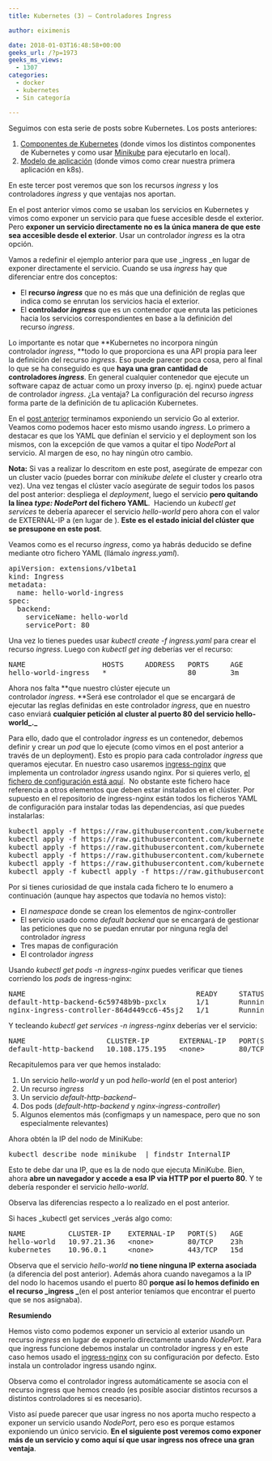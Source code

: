 ```yaml
---
title: Kubernetes (3) – Controladores Ingress

author: eiximenis

date: 2018-01-03T16:48:58+00:00
geeks_url: /?p=1973
geeks_ms_views:
  - 1307
categories:
  - docker
  - kubernetes
  - Sin categoría

---
```

Seguimos con esta serie de posts sobre Kubernetes. Los posts anteriores:

  1. [Componentes de Kubernetes][1] (donde vimos los distintos componentes de Kubernetes y como usar [Minikube][2] para ejecutarlo en local).
  2. [Modelo de aplicación][3] (donde vimos como crear nuestra primera aplicación en k8s).

En este tercer post veremos que son los recursos _ingress_ y los controladores _ingress_ y que ventajas nos aportan.
  
<!--more-->


  
En el post anterior vimos como se usaban los servicios en Kubernetes y vimos como exponer un servicio para que fuese accesible desde el exterior. Pero **exponer un servicio directamente no es la única manera de que este sea accesible desde el exterior**. Usar un controlador _ingress_ es la otra opción.
  
Vamos a redefinir el ejemplo anterior para que use _ingress _en lugar de exponer directamente el servicio. Cuando se usa _ingress_ hay que diferenciar entre dos conceptos:

  * El **recurso _ingress_** que no es más que una definición de reglas que indica como se enrutan los servicios hacia el exterior.
  * El **controlador _ingress_** que es un contenedor que enruta las peticiones hacia los servicios correspondientes en base a la definición del recurso _ingress_.

Lo importante es notar que **Kubernetes no incorpora ningún controlador _ingress_, **todo lo que proporciona es una API propia para leer la definición del recurso _ingress_. Eso puede parecer poca cosa, pero al final lo que se ha conseguido es que **haya una gran cantidad de controladores _ingress_**. En general cualquier contenedor que ejecute un software capaz de actuar como un proxy inverso (p. ej. nginx) puede actuar de controlador _ingress_. ¿La ventaja? La configuración del recurso _ingress_ forma parte de la definición de tu aplicación Kubernetes.
  
En el [post anterior][3] terminamos exponiendo un servicio Go al exterior. Veamos como podemos hacer esto mismo usando _ingress_. Lo primero a destacar es que los YAML que definían el servicio y el deployment son los mismos, con la excepción de que vamos a quitar el tipo _NodePort_ al servicio. Al margen de eso, no hay ningún otro cambio.
  
**Nota:** Si vas a realizar lo descritom en este post, asegúrate de empezar con un cluster vacío (puedes borrar con _minikube delete_ el cluster y crearlo otra vez). Una vez tengas el clúster vacío asegúrate de seguir todos los pasos del post anterior: despliega el _deployment_, luego el servicio **pero quitando la línea _type: NodePort_ del fichero YAML**.  Haciendo un _kubectl get services_ te debería aparecer el servicio _hello-world_ pero ahora con el valor de EXTERNAL-IP a <none> (en lugar de <nodes>). **Este es el estado inicial del clúster que se presupone en este post**.
  
Veamos como es el recurso _ingress_, como ya habrás deducido se define mediante otro fichero YAML (llámalo _ingress.yaml_).

<pre class="EnlighterJSRAW" data-enlighter-language="ini">apiVersion: extensions/v1beta1
kind: Ingress
metadata:
  name: hello-world-ingress
spec:
  backend:
    serviceName: hello-world
    servicePort: 80</pre>

Una vez lo tienes puedes usar _kubectl create -f ingress.yaml_ para crear el recurso _ingress_. Luego con _kubectl get ing_ deberías ver el recurso:

<pre class="EnlighterJSRAW" data-enlighter-language="no-highlight">NAME                  HOSTS     ADDRESS   PORTS     AGE
hello-world-ingress   *                   80        3m</pre>

Ahora nos falta **que nuestro clúster ejecute un controlador _ingress_. **Será ese controlador el que se encargará de ejecutar las reglas definidas en este controlador _ingress_, que en nuestro caso enviará **cualquier petición al cluster al puerto 80 del servicio hello-world_._**
  
Para ello, dado que el controlador _ingress_ es un contenedor, debemos definir y crear un _pod_ que lo ejecute (como vimos en el post anterior a través de un deployment). Esto es propio para cada controlador _ingress_ que queramos ejecutar. En nuestro caso usaremos [ingress-nginx][4] que implementa un controlador _ingress_ usando nginx. Por si quieres verlo, [el fichero de configuración está aquí][5].  No obstante este fichero hace referencia a otros elementos que deben estar instalados en el clúster. Por supuesto en el repositorio de ingress-nginx están todos los ficheros YAML de configuración para instalar todas las dependencias, así que puedes instalarlas:

<pre class="EnlighterJSRAW" data-enlighter-language="shell">kubectl apply -f https://raw.githubusercontent.com/kubernetes/ingress-nginx/master/deploy/namespace.yaml
kubectl apply -f https://raw.githubusercontent.com/kubernetes/ingress-nginx/master/deploy/default-backend.yaml
kubectl apply -f https://raw.githubusercontent.com/kubernetes/ingress-nginx/master/deploy/configmap.yaml
kubectl apply -f https://raw.githubusercontent.com/kubernetes/ingress-nginx/master/deploy/tcp-services-configmap.yaml
kubectl apply -f https://raw.githubusercontent.com/kubernetes/ingress-nginx/master/deploy/udp-services-configmap.yaml
kubectl apply -f kubectl apply -f https://raw.githubusercontent.com/kubernetes/ingress-nginx/master/deploy/without-rbac.yaml</pre>

Por si tienes curiosidad de que instala cada fichero te lo enumero a continuación (aunque hay aspectos que todavía no hemos visto):

  * El _namespace_ donde se crean los elementos de nginx-controller
  * El servicio usado como _default backend_ que se encargará de gestionar las peticiones que no se puedan enrutar por ninguna regla del controlador _ingress_
  * Tres mapas de configuración
  * El controlador _ingress_

Usando _kubectl get pods -n ingress-nginx_ puedes verificar que tienes corriendo los _pods_ de ingress-nginx:

<pre class="EnlighterJSRAW" data-enlighter-language="no-highlight">NAME                                        READY     STATUS    RESTARTS   AGE
default-http-backend-6c59748b9b-pxclx       1/1       Running   2          9m
nginx-ingress-controller-864d449cc6-45sj2   1/1       Running   2          7m</pre>

Y tecleando _kubectl get services -n ingress-nginx_ deberías ver el servicio:

<pre class="EnlighterJSRAW" data-enlighter-language="no-highlight">NAME                   CLUSTER-IP       EXTERNAL-IP   PORT(S)   AGE
default-http-backend   10.108.175.195   &lt;none&gt;        80/TCP    10m</pre>

Recapitulemos para ver que hemos instalado:

  1. Un servicio _hello-world_ y un pod _hello-world_ (en el post anterior)
  2. Un recurso _ingress_
  3. Un servicio _default-http-backend_&#8211;
  4. Dos pods (_default-http-backend_ y _nginx-ingress-controller_)
  5. Algunos elementos más (configmaps y un namespace, pero que no son especialmente relevantes)

Ahora obtén la IP del nodo de MiniKube:

<pre class="EnlighterJSRAW" data-enlighter-language="shell">kubectl describe node minikube  | findstr InternalIP</pre>

Esto te debe dar una IP, que es la de nodo que ejecuta MiniKube. Bien, ahora **abre un navegador y accede a esa IP via HTTP por el puerto 80**. Y te debería responder el servicio _hello-world_.
  
Observa las diferencias respecto a lo realizado en el post anterior.
  
Si haces _kubectl get services _verás algo como:

<pre class="EnlighterJSRAW" data-enlighter-language="null">NAME          CLUSTER-IP    EXTERNAL-IP   PORT(S)   AGE
hello-world   10.97.21.36   &lt;none&gt;        80/TCP    23h
kubernetes    10.96.0.1     &lt;none&gt;        443/TCP   15d</pre>

Observa que el servicio _hello-world_ **no tiene ninguna IP externa asociada** (a diferencia del post anterior). Además ahora cuando navegamos a la IP del nodo lo hacemos usando el puerto 80 **porque así lo hemos definido en el recurso _ingress _**(en el post anterior teníamos que encontrar el puerto que se nos asignaba).
  
**Resumiendo**
  
Hemos visto como podemos exponer un servicio al exterior usando un recurso _ingress_ en lugar de exponerlo directamente usando _NodePort_. Para que ingress funcione debemos instalar un controlador ingress y en este caso hemos usado el [ingress-nginx][4] con su configuración por defecto. Esto instala un controlador ingress usando nginx.
  
Observa como el controlador ingress automáticamente se asocia con el recurso ingress que hemos creado (es posible asociar distintos recursos a distintos controladores si es necesario).
  
Visto así puede parecer que usar ingress no nos aporta mucho respecto a exponer un servicio usando _NodePort_, pero eso es porque estamos exponiendo un único servicio. **En el siguiente post veremos como exponer más de un servicio y como aquí sí que usar ingress nos ofrece una gran ventaja**.

 [1]: https://geeks.ms/etomas/2017/12/19/kubernetes-1-componentes-de-kubernetes/
 [2]: https://github.com/kubernetes/minikube
 [3]: https://geeks.ms/etomas/2017/12/21/kubernetes-2-modelo-de-aplicacion/
 [4]: https://github.com/kubernetes/ingress-nginx
 [5]: https://raw.githubusercontent.com/kubernetes/ingress-nginx/master/deploy/without-rbac.yaml